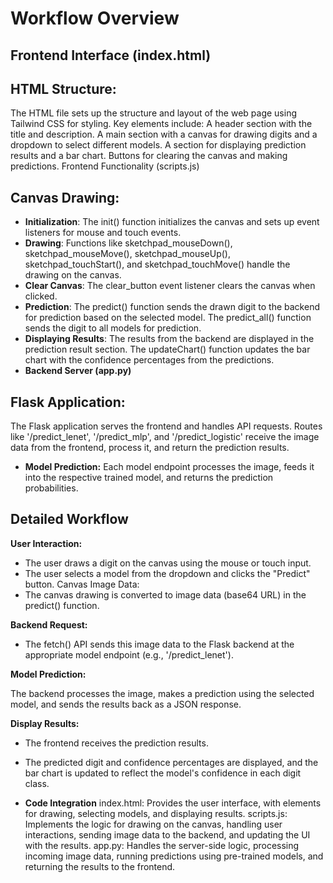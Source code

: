 # Workflow Overview
## Frontend Interface (index.html)

## HTML Structure:

The HTML file sets up the structure and layout of the web page using Tailwind CSS for styling.
Key elements include:
A header section with the title and description.
A main section with a canvas for drawing digits and a dropdown to select different models.
A section for displaying prediction results and a bar chart.
Buttons for clearing the canvas and making predictions.
Frontend Functionality (scripts.js)

## Canvas Drawing:

- **Initialization**: The init() function initializes the canvas and sets up event listeners for mouse and touch events.
- **Drawing**: Functions like sketchpad_mouseDown(), sketchpad_mouseMove(), sketchpad_mouseUp(),    sketchpad_touchStart(), and sketchpad_touchMove() handle the drawing on the canvas.
- **Clear Canvas**: The clear_button event listener clears the canvas when clicked.
- **Prediction**:
    The predict() function sends the drawn digit to the backend for prediction based on the selected model.
    The predict_all() function sends the digit to all models for prediction.
- **Displaying Results**:
    The results from the backend are displayed in the prediction result section.
    The updateChart() function updates the bar chart with the confidence percentages from the predictions.
- **Backend Server (app.py)**

## Flask Application:

The Flask application serves the frontend and handles API requests.
Routes like '/predict_lenet', '/predict_mlp', and '/predict_logistic' receive the image data from the frontend, process it, and return the prediction results.
- **Model Prediction:**
    Each model endpoint processes the image, feeds it into the respective trained model, and returns the prediction probabilities.

## Detailed Workflow
**User Interaction:**

- The user draws a digit on the canvas using the mouse or touch input.
- The user selects a model from the dropdown and clicks the "Predict" button.
  Canvas Image Data:
- The canvas drawing is converted to image data (base64 URL) in the predict() function.

**Backend Request:**

- The fetch() API sends this image data to the Flask backend at the appropriate model endpoint (e.g., '/predict_lenet').

**Model Prediction:**

The backend processes the image, makes a prediction using the selected model, and sends the results back as a JSON response.

**Display Results:**

- The frontend receives the prediction results.
- The predicted digit and confidence percentages are displayed, and the bar chart is updated to reflect the model's  confidence in each digit class.

- **Code Integration**
   index.html: Provides the user interface, with elements for drawing, selecting models, and displaying results.
   scripts.js: Implements the logic for drawing on the canvas, handling user interactions, sending image data to the backend, and updating the UI with the results.
   app.py: Handles the server-side logic, processing incoming image data, running predictions using pre-trained models, and returning the results to the frontend.